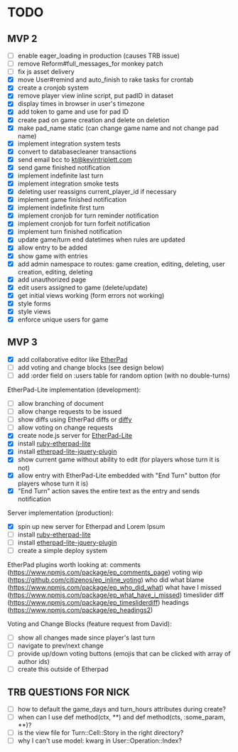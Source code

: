 # TODO

## MVP 2
- [ ] enable eager_loading in production (causes TRB issue)
- [ ] remove Reform#full_messages_for monkey patch
- [ ] fix js asset delivery
- [X] move User#remind and auto_finish to rake tasks for crontab
- [X] create a cronjob system
- [X] remove player view inline script, put padID in dataset
- [X] display times in browser in user's timezone
- [X] add token to game and use for pad ID
- [X] create pad on game creation and delete on deletion
- [X] make pad_name static (can change game name and not change pad name)
- [X] implement integration system tests
- [X] convert to databasecleaner transactions
- [X] send email bcc to kt@kevintriplett.com
- [X] send game finished notification
- [X] implement indefinite last turn
- [X] implement integration smoke tests
- [X] deleting user reassigns current_player_id if necessary
- [X] implement game finished notification
- [X] implement indefinite first turn
- [X] implement cronjob for turn reminder notification
- [X] implement cronjob for turn forfeit notification
- [X] implement turn finished notification
- [X] update game/turn end datetimes when rules are updated
- [X] allow entry to be added
- [X] show game with entries
- [X] add admin namespace to routes: game creation, editing, deleting, user creation, editing, deleting
- [X] add unauthorized page
- [X] edit users assigned to game (delete/update)
- [X] get initial views working (form errors not working)
- [X] style forms
- [X] style views
- [X] enforce unique users for game

## MVP 3
- [X] add collaborative editor like [EtherPad](https://github.com/ether/etherpad-lite)
- [ ] add voting and change blocks (see design below)
- [ ] add :order field on :users table for random option (with no double-turns)

EtherPad-Lite implementation (development):
- [ ] allow branching of document
- [ ] allow change requests to be issued
- [ ] show diffs using EtherPad diffs or [diffy](https://github.com/samg/diffy)
- [ ] allow voting on change requests
- [X] create node.js server for [EtherPad-Lite](https://github.com/ether/etherpad-lite)
- [X] install [ruby-etherpad-lite](https://github.com/jhollinger/ruby-etherpad-lite)
- [X] install [etherpad-lite-jquery-plugin](https://github.com/ether/etherpad-lite-jquery-plugin)
- [X] show current game without ability to edit (for players whose turn it is not)
- [X] allow entry with EtherPad-Lite embedded with "End Turn" button (for players whose turn it is)
- [X] "End Turn" action saves the entire text as the entry and sends notification

Server implementation (production):
- [X] spin up new server for Etherpad and Lorem Ipsum
- [ ] install [ruby-etherpad-lite](https://github.com/jhollinger/ruby-etherpad-lite)
- [ ] install [etherpad-lite-jquery-plugin](https://github.com/ether/etherpad-lite-jquery-plugin)
- [ ] create a simple deploy system

EtherPad plugins worth looking at:
comments (https://www.npmjs.com/package/ep_comments_page)
voting wip (https://github.com/citizenos/ep_inline_voting)
who did what blame (https://www.npmjs.com/package/ep_who_did_what)
what have I missed (https://www.npmjs.com/package/ep_what_have_i_missed)
timeslider diff (https://www.npmjs.com/package/ep_timesliderdiff)
headings (https://www.npmjs.com/package/ep_headings2)

Voting and Change Blocks (feature request from David):
- [ ] show all changes made since player's last turn
- [ ] navigate to prev/next change
- [ ] provide up/down voting buttons (emojis that can be clicked with array of author ids)
- [ ] create this outside of Etherpad

## TRB QUESTIONS FOR NICK
- [ ] how to default the game_days and turn_hours attributes during create?
- [ ] when can I use def method(ctx, **) and def method(cts, :some_param, **)?
- [ ] is the view file for Turn::Cell::Story in the right directory?
- [ ] why I can't use model: kwarg in User::Operation::Index?